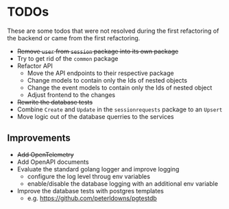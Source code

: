 # TODOs

These are some todos that were not resolved during the first refactoring of the backend or came from the first
refactoring.

- ~~Remove `user` from `session` package into its own package~~
- Try to get rid of the `common` package
- Refactor API
  - Move the API endpoints to their respective package
  - Change models to contain only the Ids of nested objects
  - Change the event models to contain only the Ids of nested object
  - Adjust frontend to the changes
- ~~Rewrite the database tests~~
- Combine `Create` and `Update` in the `sessionrequests` package to an `Upsert`
- Move logic out of the database querries to the services

## Improvements

- ~~Add OpenTelemetry~~
- Add OpenAPI documents
- Evaluate the standard golang logger and improve logging
  - configure the log level throug env variables
  - enable/disable the database logging with an additional env variable
- Improve the database tests with postgres templates
  - e.g. https://github.com/peterldowns/pgtestdb
